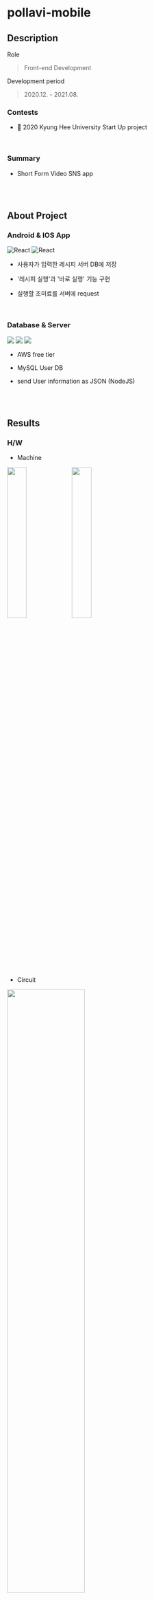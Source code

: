 # pollavi-mobile

## Description

Role

> Front-end Development

Development period

> 2020.12. - 2021.08.

### Contests

- 🏅 2020 Kyung Hee University Start Up project

  <br>

### Summary

- Short Form Video SNS app

<br>
<br>

## About Project

### Android & IOS App

<img alt="React" src ="https://img.shields.io/badge/React-20232A?style=for-the-badge&logo=react&logoColor=61DAFB"/>
<img alt="React" src ="https://img.shields.io/badge/JavaScript-F7DF1E?style=for-the-badge&logo=javascript&logoColor=black"/>

- 사용자가 입력한 레시피 서버 DB에 저장
- '레시피 실행'과 '바로 실행' 기능 구현
- 실행할 조미료를 서버에 request

  <br>

### Database & Server

<img src="https://img.shields.io/badge/MySQL-4479A1?style=for-the-badge&logo=mysql&logoColor=white"/>
<img src="https://img.shields.io/badge/Platform-AWS-232F3E?style=flat"/>
<img src="https://img.shields.io/badge/Node.js-43853D?style=for-the-badge&logo=node.js&logoColor=white"/>

- AWS free tier
- MySQL User DB
- send User information as JSON (NodeJS)

  <br>

  <br>

## Results

### H/W

- Machine

<img src=images/machine1.png  width="30%"/><img src=images/machine2.png  width="30%"/>

- Circuit

<img src=images/circuit.png  width="60%"/>

  <br>

### App

|     Function     |                                                                         Screen                                                                          |
| :--------------: | :-----------------------------------------------------------------------------------------------------------------------------------------------------: |
|  initial screen  | <img src="./result/Screenshot_1643170906.png" width="300" alt="캡쳐이미지"> <img src="./result/Screenshot_1643170906.png" width="300" alt="캡쳐이미지"> |
| 조미료 실행 명령 |                                                   <img src=images/android_execute.png  width="30%"/>                                                    |
|   레시피 추가    |                                                     <img src=images/android_add.png  width="30%"/>                                                      |

  <br>

  <br>

---

### References

<p align="center">
  
 
  <img src="./result/Screenshot_1643170933.png" width="300" alt="캡쳐이미지">
  <img src="./result/Screenshot_1643170951.png" width="300" alt="캡쳐이미지">
  <img src="./result/Screenshot_1643170960.png" width="300" alt="캡쳐이미지">
  <img src="./result/Screenshot_1643170985.png" width="300" alt="캡쳐이미지">
   <img src="./result/Screenshot_1643171077.png" width="300" alt="캡쳐이미지">
  <img src="./result/Screenshot_1643171089.png" width="300" alt="캡쳐이미지">
  <img src="./result/Screenshot_1643171108.png" width="300" alt="캡쳐이미지">
</p>
